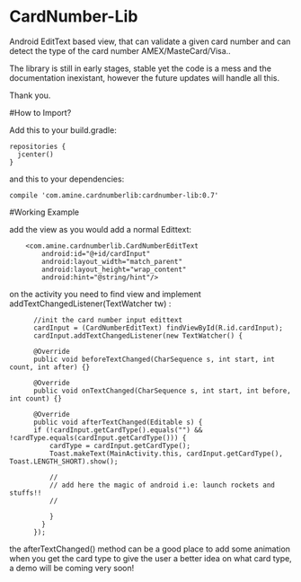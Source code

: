 # CardNumber-Lib
Android EditText based view, that can validate a given card number and can detect the type of the card number AMEX/MasteCard/Visa..

The library is still in early stages, stable yet the code is a mess and the documentation inexistant, however the future updates will handle all this.

Thank you.

#How to Import?

Add this to your build.gradle:
```
repositories {
  jcenter() 
} 
```
and this to your dependencies:
```
compile 'com.amine.cardnumberlib:cardnumber-lib:0.7'
```

#Working Example

add the view as you would add a normal Edittext:

```
    <com.amine.cardnumberlib.CardNumberEditText
        android:id="@+id/cardInput"
        android:layout_width="match_parent"
        android:layout_height="wrap_content"
        android:hint="@string/hint"/>
```

on the activity you need to find view and implement addTextChangedListener(TextWatcher tw) :
```
      //init the card number input edittext
      cardInput = (CardNumberEditText) findViewById(R.id.cardInput);
      cardInput.addTextChangedListener(new TextWatcher() {

      @Override
      public void beforeTextChanged(CharSequence s, int start, int count, int after) {}

      @Override
      public void onTextChanged(CharSequence s, int start, int before, int count) {}

      @Override
      public void afterTextChanged(Editable s) {
      if (!cardInput.getCardType().equals("") && !cardType.equals(cardInput.getCardType())) {
          cardType = cardInput.getCardType();
          Toast.makeText(MainActivity.this, cardInput.getCardType(), Toast.LENGTH_SHORT).show();
          
          //
          // add here the magic of android i.e: launch rockets and stuffs!!
          //
          
          }
        }
      });
```


the afterTextChanged() method  can be a good place to add some animation when you get the card type to give 
the user a better idea on what card type, a demo will be coming very soon!
